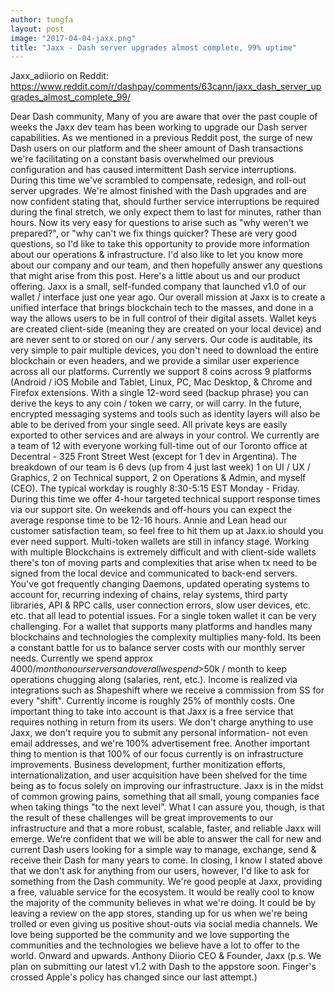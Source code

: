 ```yaml
---
author: tungfa
layout: post
image: "2017-04-04-jaxx.png"
title: "Jaxx - Dash server upgrades almost complete, 99% uptime"
---
```

Jaxx_adiiorio on Reddit:
<https://www.reddit.com/r/dashpay/comments/63cann/jaxx_dash_server_upgrades_almost_complete_99/>

Dear Dash community,
Many of you are aware that over the past couple of weeks the Jaxx dev team has been working to upgrade our Dash server capabilities. As we mentioned in a previous Reddit post, the surge of new Dash users on our platform and the sheer amount of Dash transactions we're facilitating on a constant basis overwhelmed our previous configuration and has caused intermittent Dash service interruptions. During this time we've scrambled to compensate, redesign, and roll-out server upgrades. We're almost finished with the Dash upgrades and are now confident stating that, should further service interruptions be required during the final stretch, we only expect them to last for minutes, rather than hours.
Now its very easy for questions to arise such as "why weren't we prepared?", or "why can't we fix things quicker? These are very good questions, so I'd like to take this opportunity to provide more information about our operations &amp; infrastructure. I'd also like to let you know more about our company and our team, and then hopefully answer any questions that might arise from this post.
Here's a little about us and our product offering. Jaxx is a small, self-funded company that launched v1.0 of our wallet / interface just one year ago. Our overall mission at Jaxx is to create a unified interface that brings blockchain tech to the masses, and done in a way the allows users to be in full control of their digital assets. Wallet keys are created client-side (meaning they are created on your local device) and are never sent to or stored on our / any servers. Our code is auditable, its very simple to pair multiple devices, you don't need to download the entire blockchain or even headers, and we provide a similar user experience across all our platforms. Currently we support 8 coins across 9 platforms (Android / iOS Mobile and Tablet, Linux, PC, Mac Desktop, &amp; Chrome and Firefox extensions. With a single 12-word seed (backup phrase) you can derive the keys to any coin / token we carry, or will carry. In the future, encrypted messaging systems and tools such as identity layers will also be able to be derived from your single seed. All private keys are easily exported to other services and are always in your control. We currently are a team of 12 with everyone working full-time out of our Toronto office at Decentral - 325 Front Street West (except for 1 dev in Argentina). The breakdown of our team is 6 devs (up from 4 just last week) 1 on UI / UX / Graphics, 2 on Technical support, 2 on Operations &amp; Admin, and myself (CEO). The typical workday is roughly 8:30-5:15 EST Monday - Friday. During this time we offer 4-hour targeted technical support response times via our support site. On weekends and off-hours you can expect the average response time to be 12-16 hours. Annie and Lean head our customer satisfaction team, so feel free to hit them up at Jaxx.io should you ever need support.
Multi-token wallets are still in infancy stage. Working with multiple Blockchains is extremely difficult and with client-side wallets there's ton of moving parts and complexities that arise when tx need to be signed from the local device and communicated to back-end servers. You've got frequently changing Daemons, updated operating systems to account for, recurring indexing of chains, relay systems, third party libraries, API &amp; RPC calls, user connection errors, slow user devices, etc. etc. that all lead to potential issues. For a single token wallet it can be very challenging. For a wallet that supports many platforms and handles many blockchains and technologies the complexity multiplies many-fold.
Its been a constant battle for us to balance server costs with our monthly server needs. Currently we spend approx $4000 / month on our servers and overall we spend >$50k / month to keep operations chugging along (salaries, rent, etc.). Income is realized via integrations such as Shapeshift where we receive a commission from SS for every "shift". Currently income is roughly 25% of monthly costs. One important thing to take into account is that Jaxx is a free service that requires nothing in return from its users. We don't charge anything to use Jaxx, we don't require you to submit any personal information- not even email addresses, and we're 100% advertisement free. Another important thing to mention is that 100% of our focus currently is on infrastructure improvements. Business development, further monitization efforts, internationalization, and user acquisition have been shelved for the time being as to focus solely on improving our infrastructure.
Jaxx is in the midst of common growing pains, something that all small, young companies face when taking things "to the next level". What I can assure you, though, is that the result of these challenges will be great improvements to our infrastructure and that a more robust, scalable, faster, and reliable Jaxx will emerge. We're confident that we will be able to answer the call for new and current Dash users looking for a simple way to manage, exchange, send &amp; receive their Dash for many years to come.
In closing, I know I stated above that we don't ask for anything from our users, however, I'd like to ask for something from the Dash community. We're good people at Jaxx, providing a free, valuable service for the ecosystem. It would be really cool to know the majority of the community believes in what we're doing. It could be by leaving a review on the app stores, standing up for us when we're being trolled or even giving us positive shout-outs via social media channels. We love being supported be the community and we love supporting the communities and the technologies we believe have a lot to offer to the world.
Onward and upwards.
Anthony Diiorio
CEO &amp; Founder, Jaxx
(p.s. We plan on submitting our latest v1.2 with Dash to the appstore soon. Finger's crossed Apple's policy has changed since our last attempt.)


